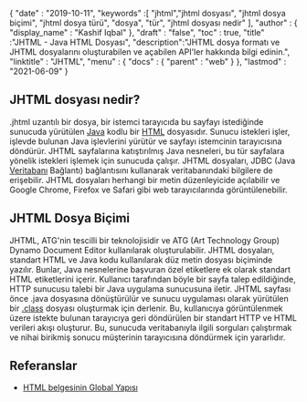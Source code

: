 {
  "date" : "2019-10-11",
  "keywords" :[ "jhtml","jhtml dosyası", "jhtml dosya biçimi", "jhtml dosya türü", "dosya", "tür", "jhtml dosyası nedir" ],
  "author" : {
    "display_name" : "Kashif Iqbal"
},
  "draft" : "false",
  "toc" : true,
  "title" :"JHTML - Java HTML Dosyası",
  "description":"JHTML dosya formatı ve JHTML dosyalarını oluşturabilen ve açabilen API'ler hakkında bilgi edinin.",
  "linktitle" : "JHTML",
  "menu" : {
    "docs" : {
      "parent" : "web"
}
},
  "lastmod" : "2021-06-09"
}

## JHTML dosyası nedir?

.jhtml uzantılı bir dosya, bir istemci tarayıcıda bu sayfayı istediğinde sunucuda yürütülen [Java](/tr/programming/java/) kodlu bir [HTML](/tr/web/html/) dosyasıdır. Sunucu istekleri işler, işlevde bulunan Java işlevlerini yürütür ve sayfayı istemcinin tarayıcısına döndürür. JHTML sayfalarına katıştırılmış Java nesneleri, bu tür sayfalara yönelik istekleri işlemek için sunucuda çalışır. JHTML dosyaları, JDBC (Java [Veritabanı](/tr/database/) Bağlantı) bağlantısını kullanarak veritabanındaki bilgilere de erişebilir. JHTML dosyaları herhangi bir metin düzenleyicide açılabilir ve Google Chrome, Firefox ve Safari gibi web tarayıcılarında görüntülenebilir.

## JHTML Dosya Biçimi

JHTML, ATG'nin tescilli bir teknolojisidir ve ATG (Art Technology Group) Dynamo Document Editor kullanılarak oluşturulabilir. JHTML dosyaları, standart HTML ve Java kodu kullanılarak düz metin dosyası biçiminde yazılır. Bunlar, Java nesnelerine başvuran özel etiketlere ek olarak standart HTML etiketlerini içerir. Kullanıcı tarafından böyle bir sayfa talep edildiğinde, HTTP sunucusu talebi bir Java uygulama sunucusuna iletir. JHTML sayfası önce .java dosyasına dönüştürülür ve sunucu uygulaması olarak yürütülen bir [.class](/tr/programming/class/) dosyası oluşturmak için derlenir. Bu, kullanıcıya görüntülenmek üzere istekte bulunan tarayıcıya geri döndürülen bir standart HTTP ve HTML verileri akışı oluşturur. Bu, sunucuda veritabanıyla ilgili sorguları çalıştırmak ve nihai birikmiş sonucu müşterinin tarayıcısına döndürmek için yararlıdır.

## Referanslar

* [HTML belgesinin Global Yapısı](https://www.w3.org/TR/html401/struct/global.html#h-7.5.4)

